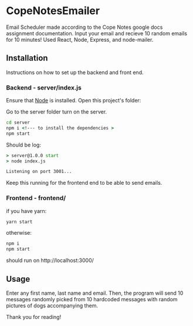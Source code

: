# CopeNotesEmailer
 Email Scheduler made according to the Cope Notes google docs assignment documentation. Input your email and recieve 10 random emails for 10 minutes!
 Used React, Node, Express, and node-mailer.
 
 ## Installation
 Instructions on how to set up the backend and front end.
 
 ### Backend - server/index.js
 Ensure that [Node](https://nodejs.org/en/download/) is installed.
 Open this project's folder:
 
 Go to the server folder turn on the server.
 ```cmd
cd server
npm i <!--- to install the dependencies >
npm start
```

Should be log:
```cmd
> server@1.0.0 start
> node index.js     

Listening on port 3001...
```
Keep this running for the frontend end to be able to send emails.

### Frontend - frontend/

if you have yarn:
```cmd
yarn start
```

otherwise:
```cmd
npm i
npm start
```

should run on http://localhost:3000/

## Usage

Enter any first name, last name and email. Then, the program will send 10 messages randomly picked from 10 hardcoded messages with random pictures of dogs accompanying them.

Thank you for reading!

